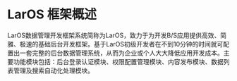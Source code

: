 # LarOS 框架概述

LarOS数据管理开发框架系统简称为LarOS，致力于为开发B/S应用提供高效、简雅、极速的基础后台开发框架。基于LarOS初级开发者在不到10分钟的时间就可配置出一套完整的后台数据管理系统，从而为企业或个人大大降低应用开发成本。主要功能模块包括：后台登录认证模块、权限配置管理模块、内容发布模块、数据列表管理及搜索自动化处理模块。



